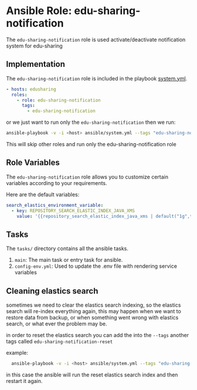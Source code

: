 # Ansible Role: edu-sharing-notification

The `edu-sharing-notification` role is used activate/deactivate notification system for edu-sharing

## Implementation

The `edu-sharing-notification` role is included in the playbook [system.yml](../../../system.yml).

```yaml
- hosts: edusharing
  roles:
    - role: edu-sharing-notification
      tags: 
        - edu-sharing-notification

```

or we just want to run only the `edu-sharing-notification` then we run:

```sh
ansible-playbook -v -i <host> ansible/system.yml --tags "edu-sharing-notification"
```
This will skip other roles and run only the edu-sharing-notification role

## Role Variables

The `edu-sharing-notification` role allows you to customize certain variables according to your requirements. 

Here are the default variables:


```yaml
search_elastics_environment_variable:
  - key: REPOSITORY_SEARCH_ELASTIC_INDEX_JAVA_XMS
    value: '{{repository_search_elastic_index_java_xms | default("1g",true)}}'
```

## Tasks

The `tasks/` directory contains all the ansible tasks.

1. `main`: The main task or entry task for ansible.
2. `config-env.yml`: Used to update the .env file with rendering service variables


## Cleaning elastics search

sometimes we need to clear the elastics search indexing, so the elastics search will re-index everything again, this may happen when we want to restore data from backup, or when something went wrong with elastics search, or what ever the problem may be.

in order to reset the elastics search you can add the into the `--tags` another tags called `edu-sharing-notification-reset`

example:

```sh
  ansible-playbook -v -i <host> ansible/system.yml --tags "edu-sharing-notification,edu-sharing-notification-reset"

```
in this case the ansible will run the reset elastics search index and then restart it again.